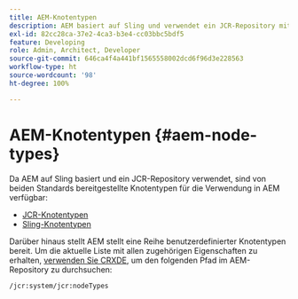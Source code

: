 ```yaml
---
title: AEM-Knotentypen
description: AEM basiert auf Sling und verwendet ein JCR-Repository mit Knotentypen, die von beiden angeboten werden, aber AEM bietet auch eine Reihe von eigenen Knotentypen.
exl-id: 82cc28ca-37e2-4ca3-b3e4-cc03bbc5bdf5
feature: Developing
role: Admin, Architect, Developer
source-git-commit: 646ca4f4a441bf1565558002dcd6f96d3e228563
workflow-type: ht
source-wordcount: '98'
ht-degree: 100%

---
```


# AEM-Knotentypen {#aem-node-types}

Da AEM auf Sling basiert und ein JCR-Repository verwendet, sind von beiden Standards bereitgestellte Knotentypen für die Verwendung in AEM verfügbar:

* [JCR-Knotentypen](https://www.adobe.io/experience-manager/reference-materials/spec/jcr/2.0/3_Repository_Model.html#3.1.7-Node-Types)
* [Sling-Knotentypen](https://cwiki.apache.org/confluence/display/SLING/Sling+Node+Types)

Darüber hinaus stellt AEM stellt eine Reihe benutzerdefinierter Knotentypen bereit. Um die aktuelle Liste mit allen zugehörigen Eigenschaften zu erhalten, [verwenden Sie CRXDE](/help/implementing/developing/tools/crxde.md), um den folgenden Pfad im AEM-Repository zu durchsuchen:

`/jcr:system/jcr:nodeTypes`
